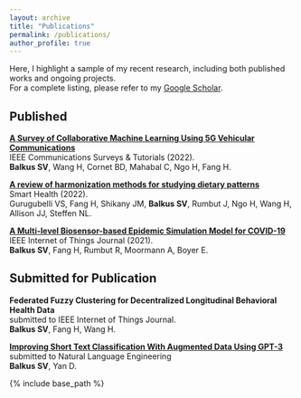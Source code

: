 ```yaml
---
layout: archive
title: "Publications"
permalink: /publications/
author_profile: true
---
```


Here, I highlight a sample of my recent research, including both published works and ongoing projects.  
For a complete listing, please refer to my [Google Scholar](https://scholar.google.com/citations?user=wzuq_fcAAAAJ&hl=en&oi=ao).


Published
---
[**A Survey of Collaborative Machine Learning Using 5G Vehicular Communications**](https://ieeexplore-ieee-org.libproxy.umassd.edu/abstract/document/9706268)  
IEEE Communications Surveys & Tutorials (2022).  
**Balkus SV**, Wang H, Cornet BD, Mahabal C, Ngo H, Fang H.  

[**A review of harmonization methods for studying dietary patterns**](https://www-sciencedirect-com.libproxy.umassd.edu/science/article/pii/S2352648321000763)  
Smart Health (2022).  
Gurugubelli VS, Fang H, Shikany JM, **Balkus SV**, Rumbut J, Ngo H, Wang H, Allison JJ, Steffen NL.  

[**A Multi-level Biosensor-based Epidemic Simulation Model for COVID-19**](https://ieeexplore-ieee-org.libproxy.umassd.edu/abstract/document/9612608)  
IEEE Internet of Things Journal (2021).  
**Balkus SV**, Fang H, Rumbut R, Moormann A, Boyer E.  

Submitted for Publication
---

**Federated Fuzzy Clustering for Decentralized Longitudinal Behavioral Health Data**  
submitted to IEEE Internet of Things Journal.  
**Balkus SV**, Fang H, Wang H.  

[**Improving Short Text Classification With Augmented Data Using GPT-3**](https://arxiv.org/abs/2205.10981)  
submitted to Natural Language Engineering  
**Balkus SV**, Yan D.  

{% include base_path %}



